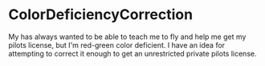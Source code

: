 # ColorDeficiencyCorrection
My has always wanted to be able to teach me to fly and help me get my pilots license, but I'm red-green color deficient. I have an idea for attempting to correct it enough to get an unrestricted private pilots license.
